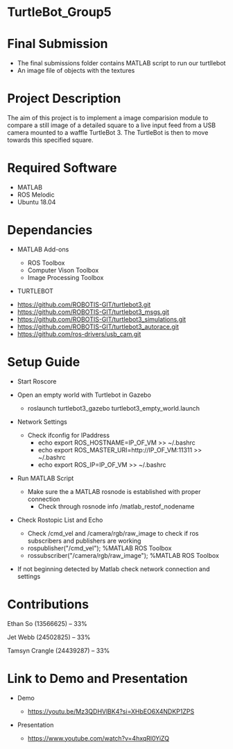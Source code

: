 # TurtleBot_Group5

# Final Submission
- The final submissions folder contains MATLAB script to run our turtllebot
- An image file of objects with the textures 


# Project Description

The aim of this project is to implement a image comparision module to compare a still image of a detailed square to a live input feed from a USB camera mounted to a waffle TurtleBot 3. The TurtleBot is then to move towards this specified square.


# Required Software

* MATLAB
* ROS Melodic
* Ubuntu 18.04

# Dependancies

* MATLAB Add-ons
  - ROS Toolbox
  - Computer Vison Toolbox
  - Image Processing Toolbox
    
 * TURTLEBOT
  - https://github.com/ROBOTIS-GIT/turtlebot3.git
  - https://github.com/ROBOTIS-GIT/turtlebot3_msgs.git
  - https://github.com/ROBOTIS-GIT/turtlebot3_simulations.git
  - https://github.com/ROBOTIS-GIT/turtlebot3_autorace.git
  - https://github.com/ros-drivers/usb_cam.git
   

# Setup Guide
  * Start Roscore

  * Open an empty world with Turtlebot in Gazebo
    - roslaunch turtlebot3_gazebo turtlebot3_empty_world.launch

  * Network Settings
    * Check ifconfig for IPaddress
      - echo export ROS_HOSTNAME=IP_OF_VM >> ~/.bashrc
      - echo export ROS_MASTER_URI=http://IP_OF_VM:11311 >> ~/.bashrc
      - echo export ROS_IP=IP_OF_VM >> ~/.bashrc
     
  * Run MATLAB Script
    * Make sure the a MATLAB rosnode is established with proper connection
      - Check through rosnode info /matlab_restof_nodename


  * Check Rostopic List and Echo
    - Check /cmd_vel and /camera/rgb/raw_image to check if ros subscribers and publishers are working
    - rospublisher("/cmd_vel"); %MATLAB ROS Toolbox
    - rossubscriber("/camera/rgb/raw_image"); %MATLAB ROS Toolbox
      
  *  If not beginning detected by Matlab check network connection and settings


# Contributions

Ethan So (13566625) – 33%

Jet Webb	(24502825) – 33%

Tamsyn Crangle (24439287) – 33%


# Link to Demo and Presentation

* Demo
  - https://youtu.be/Mz3QDHVlBK4?si=XHbEO6X4NDKP1ZPS
    
* Presentation
  - https://www.youtube.com/watch?v=4hxqRl0YiZQ
